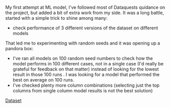 My first attempt at ML model, I've followed most of Dataquests quidance on the project, but added a bit of extra work from my side. It was a long battle, started with a simple trick to shine among many:
* check performance of 3 different versions of the dataset on different models

That led me to experimenting with random seeds and it was opening up a pandora box:
* I've ran all models on 100 random seed numbers to check how the model performs in 100 different cases, not in a single case (I'd really be grateful for feedback on that matter) instead of looking for the lowest result in those 100 runs . I was looking for a model that performed the best on average on 100 runs.
* I've checked plenty more column combinations (selecting just the top columns from single column model results is not the best solution)

[Dataset](https://archive.ics.uci.edu/ml/datasets/automobile) 
